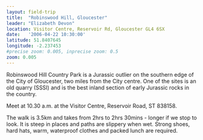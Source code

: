 ```yaml
---
layout: field-trip
title:  "Robinswood Hill, Gloucester"
leader: "Elizabeth Devon"
location: Visitor Centre, Reservoir Rd, Gloucester GL4 6SX
date:   '2006-04-22 10:30:00'
latitude: 51.8407645
longitude: -2.237453
#precise zoom: 0.005, inprecise zoom: 0.5
zoom: 0.005
---
```

Robinswood Hill Country Park is a Jurassic outlier on the southern edge of the City of Gloucester, two miles from the City centre. One of the sites is an old quarry (SSSI) and is the best inland section of early Jurassic rocks in the country.

Meet at 10.30 a.m. at the Visitor Centre, Reservoir Road, ST 838158.

The walk is 3.5km and takes from 2hrs to 2hrs 30mins - longer if we stop to look. It is steep in places and paths are slippery when wet. Strong shoes, hard hats, warm, waterproof clothes and packed lunch are required.